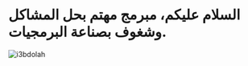 <h1>السلام عليكم، مبرمج مهتم بحل المشاكل وشغوف بصناعة البرمجيات.</h1>

<p align="left"> <img src="https://komarev.com/ghpvc/?username=i3bdolah&label=Profile%20views&color=0e75b6&style=flat" alt="i3bdolah" /> </p>

